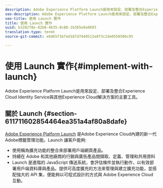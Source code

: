 ```yaml
---
description: Adobe Experience Platform Launch是用來設定、部署及整合Experience Cloud Identity Service與其他Experience Cloud解決方案的主要工具。
seo-description: Adobe Experience Platform Launch是用來設定、部署及整合Experience Cloud Identity Service與其他Experience Cloud解決方案的主要工具。
seo-title: 使用 Launch 實作
title: 使用 Launch 實作
uuid: b3282f8e-82b8-4635-8c80-1b365e8a9693
translation-type: tm+mt
source-git-commit: e6d65f1bfed187d7440512e8f3c2de0550506c95

---
```



# 使用 Launch 實作{#implement-with-launch}

Adobe Experience Platform Launch是用來設定、部署及整合Experience Cloud Identity Service與其他Experience Cloud解決方案的主要工具。

## 關於 Launch {#section-611711602854464ea351a4af80a8dafe}

[Adobe Experience Platform Launch](https://docs.adobelaunch.com/) 是Adobe Experience Cloud內建的新一代Adobe標籤管理功能。Launch 讓客戶能夠:

* 使用稱為擴充功能的整合來部署用戶端網頁產品。
* 持續在 Adobe 和其他廠商的行銷與廣告產品間擷取、定義、管理和共用資料
* Launch 是進階的 JavaScript 傳送系統，會評估條件並執行動作，以有效部署用戶端資料庫與產品。提供可高度擴充的方法來管理與建立擴充功能，並搭配強大的 API 集，便能夠以可程式設計的方式與 Adobe Experience Cloud 互動。

